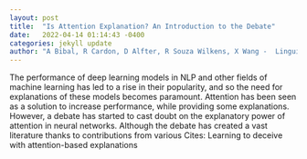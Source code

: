 ```yaml
---
layout: post
title:  "Is Attention Explanation? An Introduction to the Debate"
date:   2022-04-14 01:14:43 -0400
categories: jekyll update
author: "A Bibal, R Cardon, D Alfter, R Souza Wilkens, X Wang -  Linguistics. Annual Meeting , 2022"
---
```

The performance of deep learning models in NLP and other fields of machine learning has led to a rise in their popularity, and so the need for explanations of these models becomes paramount. Attention has been seen as a solution to increase performance, while providing some explanations. However, a debate has started to cast doubt on the explanatory power of attention in neural networks. Although the debate has created a vast literature thanks to contributions from various Cites: Learning to deceive with attention-based explanations
